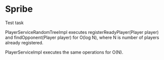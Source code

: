 # Spribe
Test task

PlayerServiceRandomTreeImpl executes registerReadyPlayer(Player player) and findOpponent(Player player) for O(log N), where N is number of players already registered.

PlayerServiceImpl executes the same operations for O(N).
